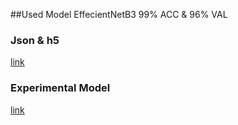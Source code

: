 ##Used Model EffecientNetB3 99% ACC & 96% VAL
### Json & h5
[link](https://drive.google.com/file/d/1VOoTE70YncGCoyNInvzxyBh6jDKa4beN/view?usp=sharing)


### Experimental Model
[link](https://drive.google.com/drive/folders/13TcIRIDroYW6Rghj8fpEUoVQHstViibN?usp=sharing)


